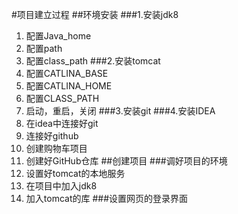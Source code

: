 #项目建立过程
##环境安装
###1.安装jdk8
1. 配置Java_home     
2. 配置path
3. 配置class_path
###2.安装tomcat
1. 配置CATLINA_BASE
2. 配置CATLINA_HOME
3. 配置CLASS_PATH
4. 启动，重启，关闭
###3.安装git
###4.安装IDEA
1. 在idea中连接好git
2. 连接好github
3. 创建购物车项目
4. 创建好GitHub仓库
##创建项目
###调好项目的环境
1. 设置好tomcat的本地服务
2. 在项目中加入jdk8
3. 加入tomcat的库
###设置网页的登录界面
